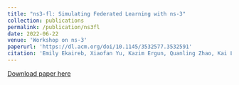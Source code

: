```yaml
---
title: "ns3-fl: Simulating Federated Learning with ns-3"
collection: publications
permalink: /publication/ns3fl
date: 2022-06-22
venue: 'Workshop on ns-3'
paperurl: 'https://dl.acm.org/doi/10.1145/3532577.3532591'
citation: 'Emily Ekaireb, Xiaofan Yu, Kazim Ergun, Quanling Zhao, Kai Lee, Muhammad Huzaifa, Tajana Rosing, "ns3-fl: Simulating Federated Learning with ns-3" - Workshop on ns-3 (WNS3), 2022'
---
```


[Download paper here](https://quanlingzhao.github.io/website/files/ns3fl.pdf)

